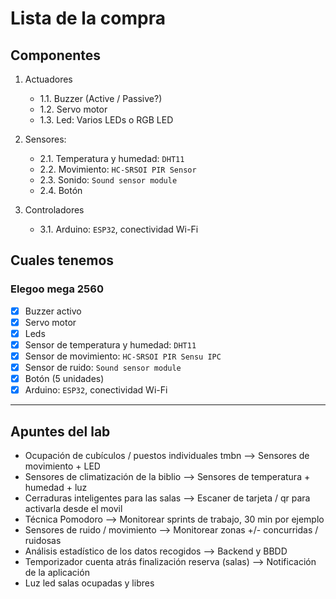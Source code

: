 # Lista de la compra

## Componentes

1. Actuadores
   * 1.1. Buzzer (Active / Passive?)
   * 1.2. Servo motor
   * 1.3. Led: Varios LEDs o RGB LED

2. Sensores:
   * 2.1. Temperatura y humedad: `DHT11`
   * 2.2. Movimiento: `HC-SRSOI PIR Sensor`
   * 2.3. Sonido: `Sound sensor module`
   * 2.4. Botón

3. Controladores
   * 3.1. Arduino: `ESP32`, conectividad Wi-Fi

## Cuales tenemos

### Elegoo mega 2560

* [x] Buzzer activo
* [x] Servo motor
* [x] Leds
* [x] Sensor de temperatura y humedad: `DHT11`
* [x] Sensor de movimiento: `HC-SRSOI PIR Sensu IPC`
* [x] Sensor de ruido: `Sound sensor module`
* [X] Botón (5 unidades)
* [X] Arduino: `ESP32`, conectividad Wi-Fi

---

## Apuntes del lab

* Ocupación de cubículos / puestos individuales tmbn
   --> Sensores de movimiento + LED
* Sensores de climatización de la biblio
   --> Sensores de temperatura + humedad + luz
* Cerraduras inteligentes para las salas
   --> Escaner de tarjeta / qr para activarla desde el movil
* Técnica Pomodoro
   --> Monitorear sprints de trabajo, 30 min por ejemplo
* Sensores de ruido / movimiento
   --> Monitorear zonas +/- concurridas / ruidosas
* Análisis estadístico de los datos recogidos
   --> Backend y BBDD
* Temporizador cuenta atrás finalización reserva (salas)
   --> Notificación de la aplicación
* Luz led salas ocupadas y libres
